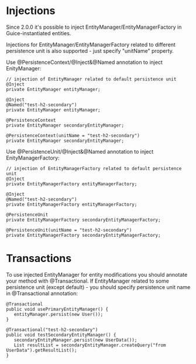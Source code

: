 # Injections #
Since 2.0.0 it's possible to inject EntityManager/EntityManagerFactory in Guice-instantiated entities.

Injections for EntityManager/EntityManagerFactory related to different persistence unit is also supported - just specify "unitName" property.

Use @PersistenceContext/@Inject&@Named annotation to inject EnityManager:
```
// injection of EntityManager related to default persistence unit
@Inject
private EntityManager entityManager;

@Inject
@Named("test-h2-secondary")
private EntityManager entityManager;

@PersistenceContext
private EntityManager secondaryEntityManager;

@PersistenceContext(unitName = "test-h2-secondary")
private EntityManager secondaryEntityManager;
```

Use @PersistenceUnit/@Inject&@Named annotation to inject EnityManagerFactory:
```
// injection of EntityManagerFactory related to default persistence unit
@Inject
private EntityManagerFactory entityManagerFactory;

@Inject
@Named("test-h2-secondary")
private EntityManagerFactory entityManagerFactory;

@PersistenceUnit
private EntityManagerFactory secondaryEntityManagerFactory;

@PersistenceUnit(unitName = "test-h2-secondary")
private EntityManagerFactory secondaryEntityManagerFactory;
```

# Transactions #

To use injected EntityManager for entity modifications you should annotate your method with @Transactional. If EntityManager related to some persistence unit (except default) - you should specify persistence unit name in @Transactional annotation:

```
@Transactional
public void usePrimaryEntityManager() {
   entityManager.persist(new User());
}

@Transactional("test-h2-secondary")
public void testSecondaryEntityManager() {
   secondaryEntityManager.persist(new UserData());
   List resultList = secondaryEntityManager.createQuery("from UserData").getResultList();
}
```